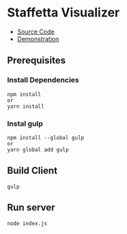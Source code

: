 # Staffetta Visualizer

* [Source Code](https://github.com/ybbarng/staffetta-visualizer)
* [Demonstration](https://staffetta.byb.kr)

## Prerequisites

### Install Dependencies
```
npm install
or
yarn install
```

### Instal gulp
```
npm install --global gulp
or
yarn global add gulp
```

## Build Client
```
gulp
```

## Run server
```
node index.js
```
